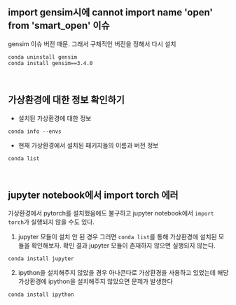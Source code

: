 ## import gensim시에 cannot import name 'open' from 'smart_open' 이슈
gensim 이슈 버전 때문. 그래서 구체적인 버전을 정해서 다시 설치
```shell
conda uninstall gensim
conda install gensim==3.4.0
```
<br>

## 가상환경에 대한 정보 확인하기
* 설치된 가상환경에 대한 정보
```shell
conda info --envs
```

* 현재 가상환경에서 설치된 패키지들의 이름과 버전 정보
```shell
conda list
```
<br>

## jupyter notebook에서 import torch 에러
가상환경에서 pytorch를 설치했음에도 불구하고 jupyter notebook에서 `import torch`가 실행되지 않을 수도 있다.

1. jupyter 모듈이 설치 안 된 경우
그러면 `conda list`를 통해 가상환경에 설치된 모듈을 확인해보자. 확인 결과 jupyter 모듈이 존재하지 않으면 실행되지 않는다.
```shell
conda install jupyter
```

2. ipython을 설치해주지 않았을 경우
아나콘다로 가상환경을 사용하고 있었는데 해당 가상환경에 ipython을 설치해주지 않았으면 문제가 발생한다
```shell
conda install ipython
```

